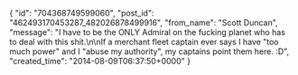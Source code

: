  {
   "id": "704368749599060",
   "post_id": "462493170453287_482026878499916",
   "from_name": "Scott Duncan",
   "message": "I have to be the ONLY Admiral on the fucking planet who has to deal with this shit.\n\nIf a merchant fleet captain ever says I have \"too much power\" and I \"abuse my authority\", my captains point them here. :D",
   "created_time": "2014-08-09T06:37:50+0000"
 }
